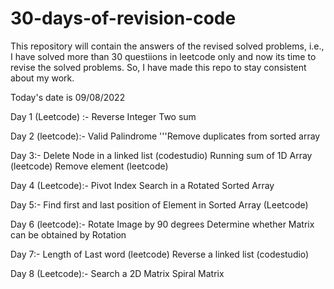 # 30-days-of-revision-code

This repository will contain the answers of the revised solved problems, i.e., I have solved more than 30 questiions in leetcode only and now its time to revise the solved problems. So, I have made this repo to stay consistent about my work.

Today's date is 09/08/2022

Day 1 (Leetcode) :- 
Reverse Integer
Two sum

Day 2 (leetcode):-
Valid Palindrome
'''Remove duplicates from sorted array

Day 3:-
Delete Node in a linked list (codestudio)
Running sum of 1D Array (leetcode)
Remove element (leetcode)

Day 4 (Leetcode):-
Pivot Index
Search in a Rotated Sorted Array

Day 5:-
Find first and last position of Element in Sorted Array (Leetcode)

Day 6 (leetcode):-
Rotate Image by 90 degrees
Determine whether Matrix can be obtained by Rotation

Day 7:-
Length of Last word (leetcode)
Reverse a linked list (codestudio)

Day 8 (Leetcode):-
Search a 2D Matrix
Spiral Matrix
